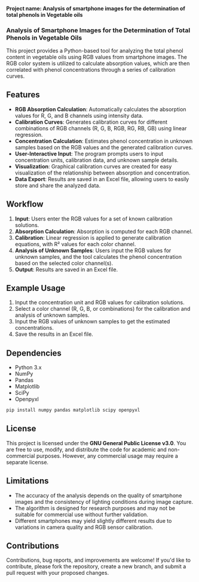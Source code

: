 #### Project name: Analysis of smartphone images for the determination of total phenols in Vegetable oils

### Analysis of Smartphone Images for the Determination of Total Phenols in Vegetable Oils

This project provides a Python-based tool for analyzing the total phenol content in vegetable oils using RGB values from smartphone images. The RGB color system is utilized to calculate absorption values, which are then correlated with phenol concentrations through a series of calibration curves.

## Features

- **RGB Absorption Calculation**: Automatically calculates the absorption values for R, G, and B channels using intensity data.
- **Calibration Curves**: Generates calibration curves for different combinations of RGB channels (R, G, B, RGB, RG, RB, GB) using linear regression.
- **Concentration Calculation**: Estimates phenol concentration in unknown samples based on the RGB values and the generated calibration curves.
- **User-Interactive Input**: The program prompts users to input concentration units, calibration data, and unknown sample details.
- **Visualization**: Graphical calibration curves are created for easy visualization of the relationship between absorption and concentration.
- **Data Export**: Results are saved in an Excel file, allowing users to easily store and share the analyzed data.

## Workflow

1. **Input**: Users enter the RGB values for a set of known calibration solutions.
2. **Absorption Calculation**: Absorption is computed for each RGB channel.
3. **Calibration**: Linear regression is applied to generate calibration equations, with R² values for each color channel.
4. **Analysis of Unknown Samples**: Users input the RGB values for unknown samples, and the tool calculates the phenol concentration based on the selected color channel(s).
5. **Output**: Results are saved in an Excel file.

## Example Usage

1. Input the concentration unit and RGB values for calibration solutions.
2. Select a color channel (R, G, B, or combinations) for the calibration and analysis of unknown samples.
3. Input the RGB values of unknown samples to get the estimated concentrations.
4. Save the results in an Excel file.

## Dependencies

- Python 3.x
- NumPy
- Pandas
- Matplotlib
- SciPy
- Openpyxl

```bash
pip install numpy pandas matplotlib scipy openpyxl
```
## License

This project is licensed under the **GNU General Public License v3.0**. You are free to use, modify, and distribute the code for academic and non-commercial purposes. However, any commercial usage may require a separate license.

## Limitations

- The accuracy of the analysis depends on the quality of smartphone images and the consistency of lighting conditions during image capture.
- The algorithm is designed for research purposes and may not be suitable for commercial use without further validation.
- Different smartphones may yield slightly different results due to variations in camera quality and RGB sensor calibration.

## Contributions

Contributions, bug reports, and improvements are welcome! If you'd like to contribute, please fork the repository, create a new branch, and submit a pull request with your proposed changes.


